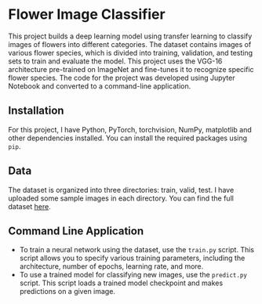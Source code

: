 # Flower Image Classifier
This project builds a deep learning model using transfer learning to classify images of flowers into different categories. The dataset contains images of various flower species, which is divided into training, validation, and testing sets to train and evaluate the model. This project uses the VGG-16 architecture pre-trained on ImageNet and fine-tunes it to recognize specific flower species. The code for the project was developed using Jupyter Notebook and converted to a command-line application.
## Installation
For this project, I have Python, PyTorch, torchvision, NumPy, matplotlib and other dependencies installed. You can install the required packages using ```pip```.
## Data
The dataset is organized into three directories: train, valid, test.
I have uploaded some sample images in each directory. You can find the full dataset [here](https://www.robots.ox.ac.uk/~vgg/data/flowers/102/index.html).
## Command Line Application
* To train a neural network using the dataset, use the ```train.py``` script. This script allows you to specify various training parameters, including the architecture, number of epochs, learning rate, and more.
* To use a trained model for classifying new images, use the ```predict.py``` script. This script loads a trained model checkpoint and makes predictions on a given image.
